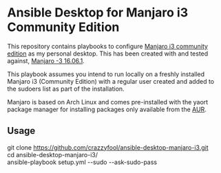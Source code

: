Ansible Desktop for Manjaro i3 Community Edition
================================================

This repository contains playbooks to configure [Manjaro i3 community edition][] as my personal desktop.  This has been created with and tested against, [Manjaro -3 16.06.1][].

This playbook assumes you intend to run locally on a freshly installed Manjaro i3 (Community Edition) with a regular user created and added to the sudoers list as part of the installation.

Manjaro is based on Arch Linux and comes pre-installed with the yaort package manager for installing packages only available from the [AUR][].

[Manjaro -3 16.06.1]: https://sourceforge.net/projects/manjarolinux/files/community/i3/16.06.1/x86_64/
[Manjaro i3 community edition]: https://manjaro.org/get-manjaro/
[AUR]: https://aur.archlinux.org/

## Usage

  git clone https://github.com/crazzyfool/ansible-desktop-manjaro-i3.git</br>
  cd ansible-desktop-manjaro-i3/</br>
  ansible-playbook setup.yml --sudo --ask-sudo-pass</br>

